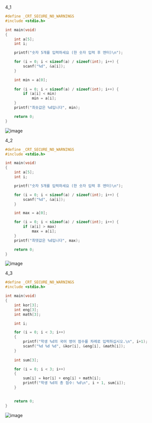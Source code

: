 4_1
```c
#define _CRT_SECURE_NO_WARNINGS
#include <stdio.h>

int main(void) 
{
	int a[5];
	int i;

	printf("숫자 5개를 입력하세요 (한 숫자 입력 후 엔터)\n");

	for (i = 0; i < sizeof(a) / sizeof(int); i++) {
		scanf("%d", &a[i]);
	}

	int min = a[0];
	
	for (i = 0; i < sizeof(a) / sizeof(int); i++) {
		if (a[i] < min)
			min = a[i];
	}
	printf("최솟값은 %d입니다", min);

	return 0;
}
```
![image](https://github.com/gnbhub/20231_C_Study/assets/127831078/57fd8bd4-d3e1-495c-a041-4408bec7500a)

4_2
```c
#define _CRT_SECURE_NO_WARNINGS
#include <stdio.h>

int main(void)
{
	int a[5];
	int i;

	printf("숫자 5개를 입력하세요 (한 숫자 입력 후 엔터)\n");

	for (i = 0; i < sizeof(a) / sizeof(int); i++) {
		scanf("%d", &a[i]);
	}

	int max = a[0];

	for (i = 0; i < sizeof(a) / sizeof(int); i++) {
		if (a[i] > max)
			max = a[i];
	}
	printf("최댓값은 %d입니다", max);

	return 0;
}
```
![image](https://github.com/gnbhub/20231_C_Study/assets/127831078/284a2b36-3248-46f7-b987-01ed4d4d34f0)

4_3
```c
#define _CRT_SECURE_NO_WARNINGS
#include <stdio.h>

int main(void)
{
	int kor[3];
	int eng[3];
	int math[3];

	int i;

	for (i = 0; i < 3; i++)
	{
		printf("학생 %d의 국어 영어 점수를 차례로 입력하십시오.\n", i+1);
		scanf("%d %d %d", &kor[i], &eng[i], &math[i]);
	}
	
	int sum[3];

	for (i = 0; i < 3; i++)
	{
		sum[i] = kor[i] + eng[i] + math[i];
		printf("학생 %d의 총 점수: %d\n", i + 1, sum[i]);		
	}
	

	return 0;
}
```
![image](https://github.com/gnbhub/20231_C_Study/assets/127831078/4cebb2b4-697f-42b2-8617-adb048bad21d)
